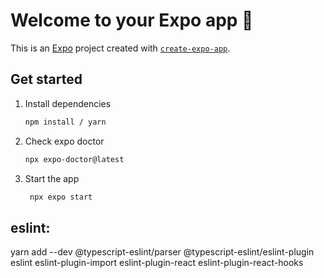 # Welcome to your Expo app 👋

This is an [Expo](https://expo.dev) project created with [`create-expo-app`](https://www.npmjs.com/package/create-expo-app).

## Get started

1. Install dependencies

   ```bash
   npm install / yarn
   ```
2. Check expo doctor

   ```bash
   npx expo-doctor@latest
   ```

3. Start the app

   ```bash
    npx expo start
   ```

## eslint:
yarn add --dev @typescript-eslint/parser @typescript-eslint/eslint-plugin eslint eslint-plugin-import eslint-plugin-react eslint-plugin-react-hooks

